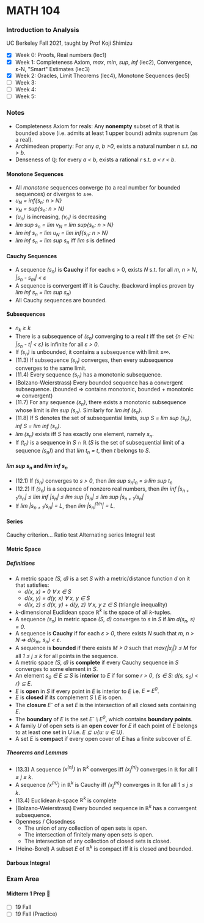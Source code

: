 # MATH 104
### Introduction to Analysis
UC Berkeley Fall 2021, taught by Prof Koji Shimizu

- [x] Week 0: Proofs, Real numbers (lec1)
- [x] Week 1: Completeness Axiom, *max*, *min*, *sup*, *inf* (lec2), Convergence, ε-N, "Smart" Estimates (lec3)
- [x] Week 2: Oracles, Limit Theorems (lec4), Monotone Sequences (lec5)
- [ ] Week 3:
- [ ] Week 4:
- [ ] Week 5:

### Notes
- Completeness Axiom for reals: Any **nonempty** subset of ℝ that is bounded above (i.e. admits at least 1 upper bound) admits suprenum (as a real).
- Archimedean property: For any *a*, *b* *>0*, exists a natural number *n* s.t. *na > b*.
- Denseness of ℚ: for every *a < b*, exists a rational *r* s.t. *a < r < b*.

#### Monotone Sequences 
- All *monotone* sequences converge (to a real number for bounded sequences) or diverges to ±∞.
- *u<sub>N</sub> = inf{s<sub>n</sub>: n > N}*
- *v<sub>N</sub> = sup{s<sub>n</sub>: n > N}*
- *(u<sub>n</sub>)* is increasing, *(v<sub>n</sub>)* is decreasing
- *lim sup s<sub>n</sub> = lim v<sub>N</sub> = lim sup{s<sub>n</sub>: n > N}*
- *lim inf s<sub>n</sub> = lim u<sub>N</sub> = lim inf{s<sub>n</sub>: n > N}*
- *lim inf s<sub>n</sub> = lim sup s<sub>n</sub>* iff *lim s* is defined

#### Cauchy Sequences
- A sequence *(s<sub>n</sub>)* is **Cauchy** if for each ε > 0, exists *N* s.t. for all *m, n > N*, *|s<sub>n</sub> - s<sub>m</sub>| < ε*
- A sequence is convergent iff it is Cauchy. (backward implies proven by *lim inf s<sub>n</sub> = lim sup s<sub>n</sub>*)
- All Cauchy sequences are bounded.

#### Subsequences
- *n<sub>k</sub> ≥ k*
- There is a subsequence of *(s<sub>n</sub>)* converging to a real *t* iff the set *{n ∈ ℕ: |s<sub>n</sub> - t| < ε}* is infinite for all *ε > 0*.
- If *(s<sub>n</sub>)* is unbounded, it contains a subsequence with limit ±∞.
- (11.3) If subsequence *(s<sub>n</sub>)* converges, then every subsequence converges to the same limit.
- (11.4) Every sequence *(s<sub>n</sub>)* has a monotonic subsequence.
- (Bolzano-Weierstrass) Every bounded sequence has a convergent subsequence. (bounded ⇒ contains monotonic, bounded + monotonic ⇒ convergent)
- (11.7) For any sequence *(s<sub>n</sub>)*, there exists a monotonic subsequence whose limit is *lim sup (s<sub>n</sub>)*. Similarly for *lim inf (s<sub>n</sub>)*.
- (11.8) If S denotes the set of subsequential limits, *sup S = lim sup (s<sub>n</sub>)*, *inf S = lim inf (s<sub>n</sub>)*.
- *lim (s<sub>n</sub>)* exists iff *S* has exactly one element, namely *s<sub>n</sub>*.
- If *(t<sub>n</sub>)* is a sequence in *S ∩ ℝ* (*S* is the set of subsequential limit of a sequence *(s<sub>n</sub>)*) and that *lim t<sub>n</sub> = t*, then *t* belongs to *S*.

#### *lim sup s<sub>n</sub>* and *lim inf s<sub>n</sub>*
- (12.1) If *(s<sub>n</sub>)* converges to *s > 0*, then *lim sup s<sub>n</sub>t<sub>n</sub> = s·lim sup t<sub>n</sub>*
- (12.2) If *(s<sub>n</sub>)* is a sequence of nonzero real numbers, then *lim inf |s<sub>n + 1</sub>/s<sub>n</sub>| ≤ lim inf |s<sub>n</sub>| ≤ lim sup |s<sub>n</sub>| ≤ lim sup |s<sub>n + 1</sub>/s<sub>n</sub>|*
- If *lim |s<sub>n + 1</sub>/s<sub>n</sub>| = L*, then *lim |s<sub>n</sub>|<sup>1/n</sup>| = L*.

#### Series

Cauchy criterion...
Ratio test
Alternating series
Integral test

#### Metric Space

##### Definitions
- A metric space *(S, d)* is a set *S* with a metric/distance function *d* on it that satisfies:
  - *d(x, x) = 0 ∀ x ∈ S*
  - *d(x, y) = d(y, x) ∀ x, y ∈ S*
  - *d(x, z) ≤ d(x, y) + d(y, z) ∀ x, y z ∈ S* (triangle inequality)
- *k*-dimensional Euclidean space *ℝ<sup>k</sup>* is the space of all *k*-tuples.
- A sequence *(s<sub>n</sub>)* in metric space *(S, d)* converges to *s* in *S* if *lim d(s<sub>n</sub>, s) = 0*.
- A sequence is **Cauchy** if for each *ε > 0*, there exists *N* such that *m, n > N ⇒ d(s<sub>m</sub>, s<sub>n</sub>) < ε*.
- A sequence is **bounded** if there exists *M > 0* such that *max{|x<sub>j</sub>|} ≤ M* for all *1 ≤ j ≤ k* for all points in the sequence.
- A metric space *(S, d)* is **complete** if every Cauchy sequence in *S* converges to some element in *S*.
- An element *s<sub>0</sub> ∈ E ⊆ S* is **interior** to *E* if for some *r > 0*, *{s ∈ S: d(s, s<sub>0</sub>) < r} ⊆ E*.
- *E* is **open** in *S* if every point in *E* is interior to *E* i.e. *E = E<sup>0</sup>*.
- *E* is **closed** if its complement *S \ E* is open. 
- The **closure** *E<sup>-</sup>* of a set *E* is the intersection of all closed sets containing *E*.
- The **boundary** of *E* is the set *E<sup>-</sup> \ E<sup>0</sup>*, which contains **boundary points**.
- A family *U* of open sets is an **open cover** for *E* if each point of *E* belongs to at least one set in *U* i.e. *E ⊆ ∪{u: u ∈ U}*.
- A set *E* is **compact** if every open cover of *E* has a finite subcover of *E*.

##### Theorems and Lemmas

- (13.3) A sequence *(x<sup>(n)</sup>)* in *ℝ<sup>k</sup>* converges iff *(x<sub>j</sub><sup>(n)</sup>)* converges in *ℝ* for all *1 ≤ j ≤ k*.
- A sequence *(x<sup>(n)</sup>)* in *ℝ<sup>k</sup>* is Cauchy iff *(x<sub>j</sub><sup>(n)</sup>)* converges in *ℝ* for all *1 ≤ j ≤ k*.
- (13.4) Euclidean *k*-space *ℝ<sup>k</sup>* is complete
- (Bolzano-Weierstrass) Every bounded sequence in *ℝ<sup>k</sup>* has a convergent subsequence.
- Openness / Closedness
  - The union of any collection of open sets is open.
  - The intersection of finitely many open sets is open.
  - The intersection of any collection of closed sets is closed.
- (Heine-Borel) A subset *E* of *ℝ<sup>k</sup>* is compact iff it is closed and bounded.

#### Darboux Integral

### Exam Area

#### Midterm 1 Prep 😤
- [ ] 19 Fall
- [ ] 19 Fall (Practice)
